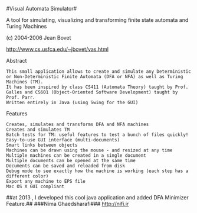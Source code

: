 #Visual Automata Simulator#

A tool for simulating, visualizing and transforming finite state automata and Turing Machines

(c) 2004-2006 Jean Bovet

http://www.cs.usfca.edu/~jbovet/vas.html

Abstract

    This small application allows to create and simulate any Deterministic or Non-Deterministic Finite Automata (DFA or NFA) as well as Turing Machines (TM).
    It has been inspired by class CS411 (Automata Theory) taught by Prof. Galles and CS601 (Object-Oriented Software Development) taught by Prof. Parr.
    Written entirely in Java (using Swing for the GUI) 

	
Features

    Creates, simulates and transforms DFA and NFA machines
    Creates and simulates TM
    Batch tests for TM: useful features to test a bunch of files quickly!
    Easy-to-use GUI interface (multi-documents)
    Smart links between objects
    Machines can be drawn using the mouse - and resized at any time
    Multiple machines can be created in a single document
    Multiple documents can be opened at the same time
    Documents can be saved and reloaded from disk
    Debug mode to see exactly how the machine is working (each step has a different color)
    Export any machine to EPS file
    Mac OS X GUI compliant

	
	
##at 2013 , I developed this cool java application and added DFA Minimizer Feature.##
###Nima Ghaedsharafi###
http://nifi.ir
